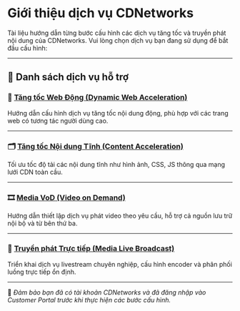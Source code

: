 # Giới thiệu dịch vụ CDNetworks

Tài liệu hướng dẫn từng bước cấu hình các dịch vụ tăng tốc và truyền phát nội dung của CDNetworks. Vui lòng chọn dịch vụ bạn đang sử dụng để bắt đầu cấu hình:

---

## 📌 Danh sách dịch vụ hỗ trợ

### 🚀 [Tăng tốc Web Động (Dynamic Web Acceleration)](dynamic-web-acceleration.md)
Hướng dẫn cấu hình dịch vụ tăng tốc nội dung động, phù hợp với các trang web có tương tác người dùng cao.

---

### 🗂️ [Tăng tốc Nội dung Tĩnh (Content Acceleration)](content-acceleration.md)
Tối ưu tốc độ tải các nội dung tĩnh như hình ảnh, CSS, JS thông qua mạng lưới CDN toàn cầu.

---

### 🎞️ [Media VoD (Video on Demand)](media-acceleration-vod.md)
Hướng dẫn thiết lập dịch vụ phát video theo yêu cầu, hỗ trợ cả nguồn lưu trữ nội bộ và từ bên thứ ba.

---

### 📡 [Truyền phát Trực tiếp (Media Live Broadcast)](media-live-broadcast.md)
Triển khai dịch vụ livestream chuyên nghiệp, cấu hình encoder và phân phối luồng trực tiếp ổn định.

---

📌 *Đảm bảo bạn đã có tài khoản CDNetworks và đã đăng nhập vào Customer Portal trước khi thực hiện các bước cấu hình.*